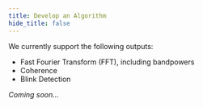 ```yaml
---
title: Develop an Algorithm
hide_title: false
---
```


<!-- ![Develop an Algorithm](../../static/img/01-develop-an-algorithm/header.png) -->

<!-- ## Overview
--- -->
We currently support the following outputs:
- Fast Fourier Transform (FFT), including bandpowers
- Coherence
- Blink Detection

*Coming soon...*